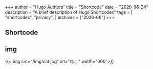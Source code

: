 +++
author = "Hugo Authors"
title = "Shortcode"
date = "2020-06-24"
description = "A brief description of Hugo Shortcodes"
tags = [
    "shortcodes",
    "privacy",
]
archives = ["2020-06"]
+++

## Shortcode

## img

{{< img src="/img/cat.jpg" alt="ねこ" width="600">}}

